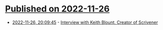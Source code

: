 # [Published on 2022-11-26](index.md)

* [2022-11-26, 20:09:45](https://news.ycombinator.com/item?id=33756171) - [Interview with Keith Blount, Creator of Scrivener](https://syntopikon.substack.com/p/an-interview-with-keith-blount)
